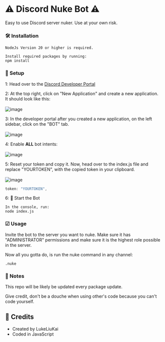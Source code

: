 # ⚠ Discord Nuke Bot ⚠
Easy to use Discord server nuker. Use at your own risk.

### 🛠 Installation
```
NodeJs Version 20 or higher is required.

Install required packages by running:
npm install
```


### 🔧 Setup
1: Head over to the [Discord Developer Portal](https://discord.com/developers/applications)

2: At the top right, click on "New Application" and create a new application. It should look like this:<br><br>
![image](https://github.com/LukeLiuKai/NukeBot/assets/154486421/9b8aa392-fe9a-46c7-9861-d9b74264c0ef)

3: In the developer portal after you created a new application, on the left sidebar, click on the "BOT" tab.<br><br>
![image](https://github.com/LukeLiuKai/NukeBot/assets/154486421/59702879-7583-458f-9e3b-889e0b939cd4)

4: Enable **ALL** bot intents:<br><br>
![image](https://github.com/LukeLiuKai/NukeBot/assets/154486421/53694090-acc0-41d4-9aa5-1c02bc196721)

5: Reset your token and copy it. Now, head over to the index.js file and replace "YOURTOKEN", with the copied token in your clipboard.<br><br>
![image](https://github.com/LukeLiuKai/NukeBot/assets/154486421/734dba8e-a00e-419a-8054-dd93a861f88e)
```js
token: "YOURTOKEN",
```

6: 🌟 Start the Bot
```
In the console, run:
node index.js
```

### ☑ Usage

Invite the bot to the server you want to nuke. Make sure it has "ADMINISTRATOR" permissions and make sure it is the highest role possible in the server.

Now all you gotta do, is run the nuke command in any channel:
```
.nuke
```

### 📝 Notes
This repo will be likely be updated every package update.

Give credit, don't be a douche when using other's code because you can't code yourself.

## 👥 Credits

- Created by LukeLiuKai
- Coded in JavaScript
